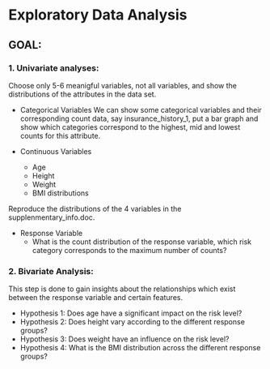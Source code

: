 # Exploratory Data Analysis

## GOAL: 

### 1. Univariate analyses:
Choose only 5-6 meanigful variables, not all variables, and show the distributions of the attributes in the data set. 

- Categorical Variables 
We can show some categorical variables and their corresponding count data, say insurance_history_1, put a bar graph and show which categories correspond to the highest, mid and lowest counts for this attribute.

- Continuous Variables 
  - Age
  - Height
  - Weight 
  - BMI distributions

Reproduce the distributions of the 4 variables in the supplenmentary_info.doc.

- Response Variable 
  - What is the count distribution of the response variable, which risk category corresponds to the maximum number of counts?
 


### 2. Bivariate Analysis:
This step is done to gain insights about the relationships which exist between the response variable and certain features.

- Hypothesis 1: Does age have a significant impact on the risk level?
- Hypothesis 2: Does height vary according to the different response groups?
- Hypothesis 3: Does weight have an influence on the risk level?
- Hypothesis 4: What is the BMI distribution across the different response groups?


